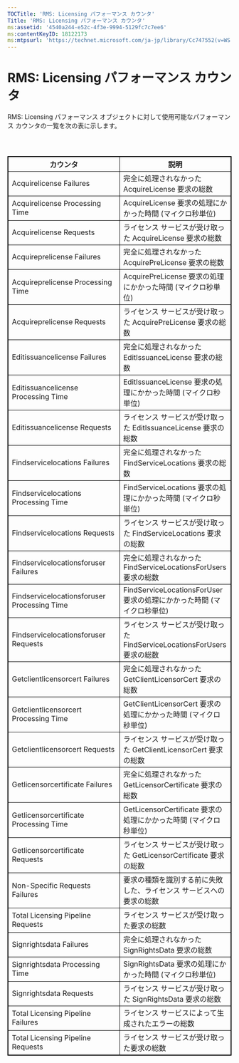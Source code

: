 ```yaml
---
TOCTitle: 'RMS: Licensing パフォーマンス カウンタ'
Title: 'RMS: Licensing パフォーマンス カウンタ'
ms:assetid: '4540a244-e52c-4f3e-9994-5129fc7c7ee6'
ms:contentKeyID: 18122173
ms:mtpsurl: 'https://technet.microsoft.com/ja-jp/library/Cc747552(v=WS.10)'
---
```


RMS: Licensing パフォーマンス カウンタ
======================================

RMS: Licensing パフォーマンス オブジェクトに対して使用可能なパフォーマンス カウンタの一覧を次の表に示します。

###  

 
<p> </p>
<table style="border:1px solid black;">
<colgroup>
<col width="50%" />
<col width="50%" />
</colgroup>
<thead>
<tr class="header">
<th style="border:1px solid black;" >カウンタ</th>
<th style="border:1px solid black;" >説明</th>
</tr>
</thead>
<tbody>
<tr class="odd">
<td style="border:1px solid black;">Acquirelicense Failures</td>
<td style="border:1px solid black;">完全に処理されなかった AcquireLicense 要求の総数</td>
</tr>
<tr class="even">
<td style="border:1px solid black;">Acquirelicense Processing Time</td>
<td style="border:1px solid black;">AcquireLicense 要求の処理にかかった時間 (マイクロ秒単位)</td>
</tr>
<tr class="odd">
<td style="border:1px solid black;">Acquirelicense Requests</td>
<td style="border:1px solid black;">ライセンス サービスが受け取った AcquireLicense 要求の総数</td>
</tr>
<tr class="even">
<td style="border:1px solid black;">Acquireprelicense Failures</td>
<td style="border:1px solid black;">完全に処理されなかった AcquirePreLicense 要求の総数</td>
</tr>
<tr class="odd">
<td style="border:1px solid black;">Acquireprelicense Processing Time</td>
<td style="border:1px solid black;">AcquirePreLicense 要求の処理にかかった時間 (マイクロ秒単位)</td>
</tr>
<tr class="even">
<td style="border:1px solid black;">Acquireprelicense Requests</td>
<td style="border:1px solid black;">ライセンス サービスが受け取った AcquirePreLicense 要求の総数</td>
</tr>
<tr class="odd">
<td style="border:1px solid black;">Editissuancelicense Failures</td>
<td style="border:1px solid black;">完全に処理されなかった EditIssuanceLicense 要求の総数</td>
</tr>
<tr class="even">
<td style="border:1px solid black;">Editissuancelicense Processing Time</td>
<td style="border:1px solid black;">EditIssuanceLicense 要求の処理にかかった時間 (マイクロ秒単位)</td>
</tr>
<tr class="odd">
<td style="border:1px solid black;">Editissuancelicense Requests</td>
<td style="border:1px solid black;">ライセンス サービスが受け取った EditIssuanceLicense 要求の総数</td>
</tr>
<tr class="even">
<td style="border:1px solid black;">Findservicelocations Failures</td>
<td style="border:1px solid black;">完全に処理されなかった FindServiceLocations 要求の総数</td>
</tr>
<tr class="odd">
<td style="border:1px solid black;">Findservicelocations Processing Time</td>
<td style="border:1px solid black;">FindServiceLocations 要求の処理にかかった時間 (マイクロ秒単位)</td>
</tr>
<tr class="even">
<td style="border:1px solid black;">Findservicelocations Requests</td>
<td style="border:1px solid black;">ライセンス サービスが受け取った FindServiceLocations 要求の総数</td>
</tr>
<tr class="odd">
<td style="border:1px solid black;">Findservicelocationsforuser Failures</td>
<td style="border:1px solid black;">完全に処理されなかった FindServiceLocationsForUsers 要求の総数</td>
</tr>
<tr class="even">
<td style="border:1px solid black;">Findservicelocationsforuser Processing Time</td>
<td style="border:1px solid black;">FindServiceLocationsForUser 要求の処理にかかった時間 (マイクロ秒単位)</td>
</tr>
<tr class="odd">
<td style="border:1px solid black;">Findservicelocationsforuser Requests</td>
<td style="border:1px solid black;">ライセンス サービスが受け取った FindServiceLocationsForUsers 要求の総数</td>
</tr>
<tr class="even">
<td style="border:1px solid black;">Getclientlicensorcert Failures</td>
<td style="border:1px solid black;">完全に処理されなかった GetClientLicensorCert 要求の総数</td>
</tr>
<tr class="odd">
<td style="border:1px solid black;">Getclientlicensorcert Processing Time</td>
<td style="border:1px solid black;">GetClientLicensorCert 要求の処理にかかった時間 (マイクロ秒単位)</td>
</tr>
<tr class="even">
<td style="border:1px solid black;">Getclientlicensorcert Requests</td>
<td style="border:1px solid black;">ライセンス サービスが受け取った GetClientLicensorCert 要求の総数</td>
</tr>
<tr class="odd">
<td style="border:1px solid black;">Getlicensorcertificate Failures</td>
<td style="border:1px solid black;">完全に処理されなかった GetLicensorCertificate 要求の総数</td>
</tr>
<tr class="even">
<td style="border:1px solid black;">Getlicensorcertificate Processing Time</td>
<td style="border:1px solid black;">GetLicensorCertificate 要求の処理にかかった時間 (マイクロ秒単位)</td>
</tr>
<tr class="odd">
<td style="border:1px solid black;">Getlicensorcertificate Requests</td>
<td style="border:1px solid black;">ライセンス サービスが受け取った GetLicensorCertificate 要求の総数</td>
</tr>
<tr class="even">
<td style="border:1px solid black;">Non-Specific Requests Failures</td>
<td style="border:1px solid black;">要求の種類を識別する前に失敗した、ライセンス サービスへの要求の総数</td>
</tr>
<tr class="odd">
<td style="border:1px solid black;">Total Licensing Pipeline Requests</td>
<td style="border:1px solid black;">ライセンス サービスが受け取った要求の総数</td>
</tr>
<tr class="even">
<td style="border:1px solid black;">Signrightsdata Failures</td>
<td style="border:1px solid black;">完全に処理されなかった SignRightsData 要求の総数</td>
</tr>
<tr class="odd">
<td style="border:1px solid black;">Signrightsdata Processing Time</td>
<td style="border:1px solid black;">SignRightsData 要求の処理にかかった時間 (マイクロ秒単位)</td>
</tr>
<tr class="even">
<td style="border:1px solid black;">Signrightsdata Requests</td>
<td style="border:1px solid black;">ライセンス サービスが受け取った SignRightsData 要求の総数</td>
</tr>
<tr class="odd">
<td style="border:1px solid black;">Total Licensing Pipeline Failures</td>
<td style="border:1px solid black;">ライセンス サービスによって生成されたエラーの総数</td>
</tr>
<tr class="even">
<td style="border:1px solid black;">Total Licensing Pipeline Requests</td>
<td style="border:1px solid black;">ライセンス サービスが受け取った要求の総数</td>
</tr>
</tbody>
</table>
